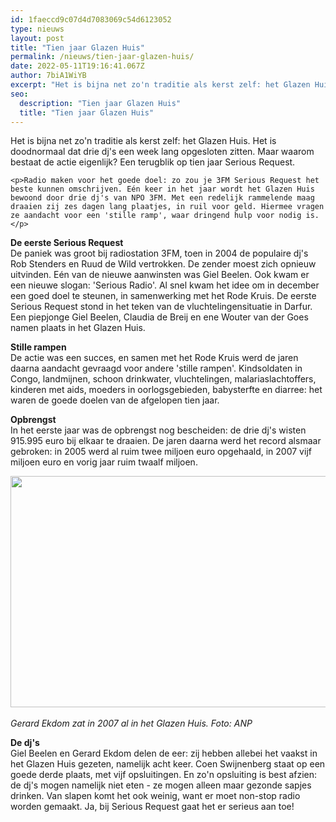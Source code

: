 ```yaml
---
id: 1faeccd9c07d4d7083069c54d6123052
type: nieuws
layout: post
title: "Tien jaar Glazen Huis"
permalink: /nieuws/tien-jaar-glazen-huis/
date: 2022-05-11T19:16:41.067Z
author: 7biA1WiYB
excerpt: "Het is bijna net zo'n traditie als kerst zelf: het Glazen Huis. Het is doodnormaal dat drie dj's een week lang opgesloten zitten. Maar waarom bestaat de actie eigenlijk? Een terugblik op tien jaar Serious Request.  "
seo:
  description: "Tien jaar Glazen Huis"
  title: "Tien jaar Glazen Huis"
---
```

Het is bijna net zo'n traditie als kerst zelf: het Glazen Huis. Het is doodnormaal dat drie dj's een week lang opgesloten zitten. Maar waarom bestaat de actie eigenlijk? Een terugblik op tien jaar Serious Request.  

    <p>Radio maken voor het goede doel: zo zou je 3FM Serious Request het beste kunnen omschrijven. Eén keer in het jaar wordt het Glazen Huis bewoond door drie dj's van NPO 3FM. Met een redelijk rammelende maag draaien zij zes dagen lang plaatjes, in ruil voor geld. Hiermee vragen ze aandacht voor een 'stille ramp', waar dringend hulp voor nodig is.</p>
<p><strong>De eerste Serious Request</strong><br>De paniek was groot bij radiostation 3FM, toen in 2004 de populaire dj's Rob Stenders en Ruud de Wild vertrokken. De zender moest zich opnieuw uitvinden. Eén van de nieuwe aanwinsten was Giel Beelen. Ook kwam er een nieuwe slogan: 'Serious Radio'. Al snel kwam het idee om in december een goed doel te steunen, in samenwerking met het Rode Kruis. De eerste Serious Request stond in het teken van de vluchtelingensituatie in Darfur. Een piepjonge Giel Beelen, Claudia de Breij en ene Wouter van der Goes namen plaats in het Glazen Huis.</p>
<p><strong>Stille rampen</strong><br>De actie was een succes, en samen met het Rode Kruis werd de jaren daarna aandacht gevraagd voor andere 'stille rampen'. Kindsoldaten in Congo, landmijnen, schoon drinkwater, vluchtelingen, malariaslachtoffers, kinderen met aids, moeders in oorlogsgebieden, babysterfte en diarree: het waren de goede doelen van de afgelopen tien jaar.</p>
<p><strong>Opbrengst</strong><br>In het eerste jaar was de opbrengst nog bescheiden: de drie dj's wisten 915.995 euro bij elkaar te draaien. De jaren daarna werd het record alsmaar gebroken: in 2005 werd al ruim twee miljoen euro opgehaald, in 2007 vijf miljoen euro en vorig jaar ruim twaalf miljoen.</p>
<p><div class="media media-element-container media-default"><div id="file-1079" class="file file-image file-image-png">

        
  
  <div class="content">
    <img height="370" width="575" class="media-element file-default" src="https://7dagen.netlify.app/sites/default/files/14.png" alt="">  </div>

  
</div>
</div><br><em>Gerard Ekdom zat in 2007 al in het Glazen Huis. Foto: ANP</em>
<p><strong>De dj's</strong><br>Giel Beelen en Gerard Ekdom delen de eer: zij hebben allebei het vaakst in het Glazen Huis gezeten, namelijk acht keer. Coen Swijnenberg staat op een goede derde plaats, met vijf opsluitingen. En zo'n opsluiting is best afzien: de dj's mogen namelijk niet eten - ze mogen alleen maar gezonde sapjes drinken. Van slapen komt het ook weinig, want er moet non-stop radio worden gemaakt. Ja, bij Serious Request gaat het er serieus aan toe!</p>  
